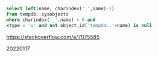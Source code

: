 
```sql
select left(name, charindex('_',name)-1) 
from tempdb..sysobjects
where charindex('_',name) > 0 and
xtype = 'u' and not object_id('tempdb..'+name) is null
```


https://stackoverflow.com/a/7075585

20220117
